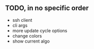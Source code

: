 ## TODO, in no specific order
- ssh client
- cli args
- more update cycle options
- change colors
- show current algo
